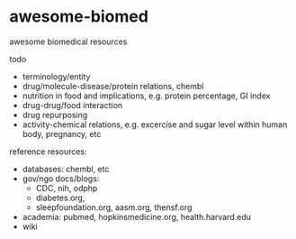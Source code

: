 # awesome-biomed
awesome biomedical resources

todo
- terminology/entity
- drug/molecule-disease/protein relations, chembl
- nutrition in food and implications, e.g. protein percentage, GI index
- drug-drug/food interaction
- drug repurposing
- activity-chemical relations, e.g. excercise and sugar level within human body, pregnancy, etc

reference resources: 
- databases: chembl, etc
- gov/ngo docs/blogs: 
  - CDC, nih, odphp
  - diabetes.org, 
  - sleepfoundation.org, aasm.org, thensf.org
- academia: pubmed, hopkinsmedicine.org, health.harvard.edu
- wiki
